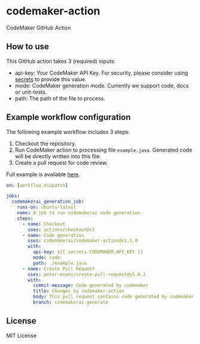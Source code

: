 # codemaker-action

CodeMaker GitHub Action

## How to use

This GitHub action takes 3 (required) inputs:

* api-key: Your CodeMaker API Key. For security, please consider using [secrets](https://docs.github.com/en/actions/security-guides/encrypted-secrets) to provide this value.  
* mode: CodeMaker generation mode. Currently we support code, docs or unit-tests.  
* path: The path of the file to process.  

## Example workflow configuration

The following example workflow includes 3 steps:

1. Checkout the repository.
2. Run CodeMaker action to processing file ```example.java```. Generated code will be directly written into this file.  
3. Create a pull request for code review.  

Full example is available [here](https://github.com/codemakerai/codemaker-action-example).  

```yml
on: [workflow_dispatch]

jobs:
  codemakerai_generation_job:
    runs-on: ubuntu-latest
    name: A job to run codemakerai code generation
    steps:
      - name: Checkout
        uses: actions/checkout@v3
      - name: Code generation
        uses: codemakerai/codemaker-action@v1.1.0
        with:
          api-key: ${{ secrets.CODEMAKER_API_KEY }}
          mode: code
          path: ./example.java
      - name: Create Pull Request
        uses: peter-evans/create-pull-request@v5.0.2
        with:
          commit-message: Code generated by codemaker
          title: Changes by codemaker-action
          body: This pull request contains code generated by codemaker.
          branch: codemakerai-generate
```

## License

MIT License